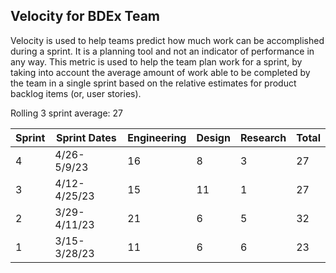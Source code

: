 ## Velocity for BDEx Team

Velocity is used to help teams predict how much work can be accomplished during a sprint. It is a planning tool and not an indicator of performance in any way. This metric is used to help the team plan work for a sprint, by taking into account the average amount of work able to be completed by the team in a single sprint based on the relative estimates for product backlog items (or, user stories).

Rolling 3 sprint average: 27

| Sprint | Sprint Dates | Engineering | Design | Research | Total |
| --- | --- | --- | --- | --- | --- |
| 4 | 4/26-5/9/23 | 16 | 8 | 3 | 27 |
| 3 | 4/12-4/25/23 | 15 | 11 | 1 | 27 |
| 2 | 3/29-4/11/23 | 21 | 6 | 5 | 32 |
| 1 | 3/15-3/28/23 | 11 | 6 | 6 | 23 |

##
